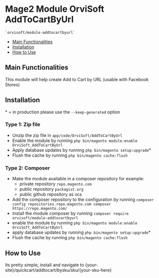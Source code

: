 # Mage2 Module OrviSoft AddToCartByUrl

    `orvisoft/module-addtocartbyurl`

 - [Main Functionalities](#main-functionalities)
 - [Installation](#installation)
 - [How to Use](#how-to-use)



## Main Functionalities
This module will help create Add to Cart by URL (usable with Facebook Stores)

## Installation
\* = in production please use the `--keep-generated` option

### Type 1: Zip file

 - Unzip the zip file in `app/code/OrviSoft/AddToCartByUrl`
 - Enable the module by running `php bin/magento module:enable OrviSoft_AddToCartByUrl`
 - Apply database updates by running `php bin/magento setup:upgrade`\*
 - Flush the cache by running `php bin/magento cache:flush`

### Type 2: Composer

 - Make the module available in a composer repository for example:
    - private repository `repo.magento.com`
    - public repository `packagist.org`
    - public github repository as vcs
 - Add the composer repository to the configuration by running `composer config repositories.repo.magento.com composer https://repo.magento.com/`
 - Install the module composer by running `composer require orvisoft/module-addtocartbyurl`
 - enable the module by running `php bin/magento module:enable OrviSoft_AddToCartByUrl`
 - apply database updates by running `php bin/magento setup:upgrade`\*
 - Flush the cache by running `php bin/magento cache:flush`

## How to Use

Its pretty simple, install and navigate to {your-site}/quickcart/addtocart/bysku/sku/{your-sku-here}